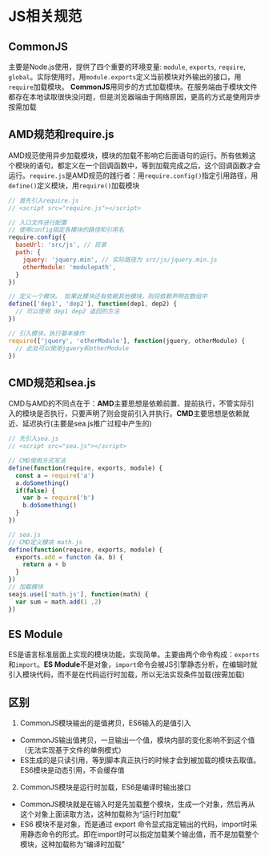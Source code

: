 # JS相关规范

## CommonJS
主要是Node.js使用，提供了四个重要的环境变量: `module`, `exports`, `require`, `global`。实际使用时，用`module.exports`定义当前模块对外输出的接口，用`require`加载模块。
**CommonJS**用同步的方式加载模块。在服务端由于模块文件都存在本地读取很快没问题，但是浏览器端由于网络原因，更高的方式是使用异步按需加载

## AMD规范和require.js
AMD规范使用异步加载模块，模块的加载不影响它后面语句的运行。所有依赖这个模块的语句，都定义在一个回调函数中，等到加载完成之后，这个回调函数才会运行。`require.js`是AMD规范的践行者：用`require.config()`指定引用路径，用`define()`定义模块，用`require()`加载模块

```javascript
// 首先引入require.js
// <script src="require.js"></script>

// 入口文件进行配置
// 使用config指定各模块的路径和引用名
require.config({
  baseUrl: 'src/js', // 目录
  path: {
    jquery: 'jquery.min', // 实际路径为 src/js/jquery.min.js
    otherModule: 'modulepath',
  }
})

// 定义一个模块。 如果此模块还有依赖其他模块，则将依赖声明在数组中
define(['dep1', 'dep2'], function(dep1, dep2) {
  // 可以使用 dep1 dep2 返回的方法
})

// 引入模块，执行基本操作
require(['jquery', 'otherModule'], function(jquery, otherModule) {
  // 此处可以使用jquery和otherModule
})

```


## CMD规范和sea.js
CMD与AMD的不同点在于：**AMD**主要思想是依赖前置、提前执行，不管实际引入的模块是否执行，只要声明了则会提前引入并执行。**CMD**主要思想是依赖就近、延迟执行(主要是sea.js推广过程中产生的)
```javascript
// 先引入sea.js
// <script src="sea.js"></script>

// CMD使用方式写法
define(function(require, exports, module) {
  const a = require('a')
  a.doSomething()
  if(false) {
    var b = require('b')
    b.doSomething()
  }
})

// sea.js
// CMD定义模块 math.js
define(function(require, exports, module) {
  exports.add = functon (a, b) {
    return a + b
  }
})
// 加载模块
seajs.use(['math.js'], function(math) {
  var sum = math.add(1 ,2)
})
```

## ES Module
ES是语言标准层面上实现的模块功能，实现简单。主要由两个命令构成：`exports`和`import`。**ES Module**不是对象，`import`命令会被JS引擎静态分析，在编辑时就引入模块代码，而不是在代码运行时加载，所以无法实现条件加载(按需加载)

## 区别
1. CommonJS模块输出的是值拷贝，ES6输入的是值引入
  * CommonJS输出值拷贝，一旦输出一个值，模块内部的变化影响不到这个值（无法实现基于文件的单例模式）
  * ES生成的是只读引用，等到脚本真正执行的时候才会到被加载的模块去取值。ES6模块是动态引用，不会缓存值

2. CommonJS模块是运行时加载，ES6是编译时输出接口
  * CommonJS模块就是在输入时是先加载整个模块，生成一个对象，然后再从这个对象上面读取方法，这种加载称为“运行时加载”
  * ES6 模块不是对象，而是通过 export 命令显式指定输出的代码，import时采用静态命令的形式。即在import时可以指定加载某个输出值，而不是加载整个模块，这种加载称为“编译时加载”
